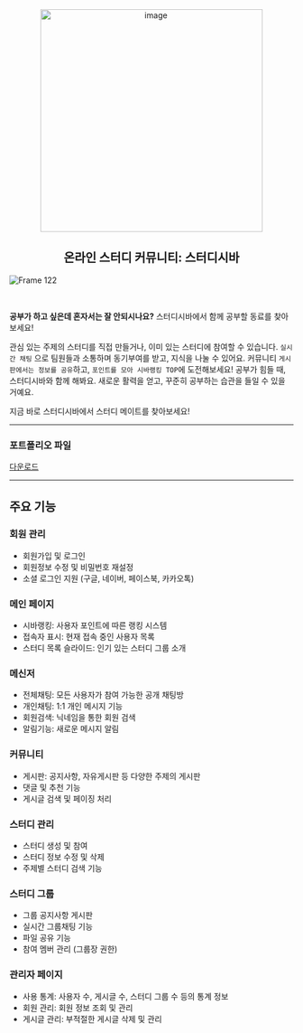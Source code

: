 <div align="center">
  <img width="394" alt="image" src="https://github.com/bytrustu/2019-StudySibaReborn/assets/39726717/e75defbe-7f4b-4019-bba2-6a31716ab5e1">
  <h2>온라인 스터디 커뮤니티: 스터디시바</h3>
</div>

![Frame 122](https://github.com/bytrustu/2019-StudySibaReborn/assets/39726717/9cd88556-b5d2-4e8f-b32b-e0ece322e2ba)


<br />

<strong>공부가 하고 싶은데 혼자서는 잘 안되시나요?</strong> 스터디시바에서 함께 공부할 동료를 찾아보세요!

관심 있는 주제의 스터디를 직접 만들거나, 이미 있는 스터디에 참여할 수 있습니다. `실시간 채팅` 으로 팀원들과 소통하며 동기부여를 받고, 지식을 나눌 수 있어요.
커뮤니티 `게시판에서는 정보를 공유`하고, `포인트를 모아 시바랭킹 TOP`에 도전해보세요!
공부가 힘들 때, 스터디시바와 함께 해봐요. 새로운 활력을 얻고, 꾸준히 공부하는 습관을 들일 수 있을 거예요.

지금 바로 스터디시바에서 스터디 메이트를 찾아보세요!

---

### 포트폴리오 파일

[다운로드](https://github.com/bytrustu/StudySibaReborn/raw/master/StudySiba.pdf)


---

## 주요 기능

### 회원 관리

- 회원가입 및 로그인
- 회원정보 수정 및 비밀번호 재설정
- 소셜 로그인 지원 (구글, 네이버, 페이스북, 카카오톡)

### 메인 페이지

- 시바랭킹: 사용자 포인트에 따른 랭킹 시스템
- 접속자 표시: 현재 접속 중인 사용자 목록
- 스터디 목록 슬라이드: 인기 있는 스터디 그룹 소개

### 메신저

- 전체채팅: 모든 사용자가 참여 가능한 공개 채팅방
- 개인채팅: 1:1 개인 메시지 기능
- 회원검색: 닉네임을 통한 회원 검색
- 알림기능: 새로운 메시지 알림

### 커뮤니티

- 게시판: 공지사항, 자유게시판 등 다양한 주제의 게시판
- 댓글 및 추천 기능
- 게시글 검색 및 페이징 처리

### 스터디 관리

- 스터디 생성 및 참여
- 스터디 정보 수정 및 삭제
- 주제별 스터디 검색 기능

### 스터디 그룹

- 그룹 공지사항 게시판
- 실시간 그룹채팅 기능
- 파일 공유 기능
- 참여 멤버 관리 (그룹장 권한)

### 관리자 페이지

- 사용 통계: 사용자 수, 게시글 수, 스터디 그룹 수 등의 통계 정보
- 회원 관리: 회원 정보 조회 및 관리
- 게시글 관리: 부적절한 게시글 삭제 및 관리



